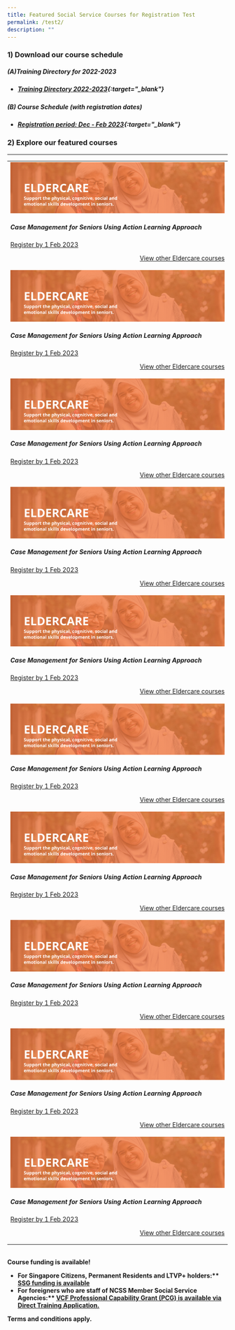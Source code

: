 ```yaml
---
title: Featured Social Service Courses for Registration Test
permalink: /test2/
description: ""
---
```

### 1) Download our course schedule

##### **(A)Training Directory for 2022-2023**
* ##### [Training Directory 2022-2023](/files/Files%20for%20Learners/FY22-Training-Directory-updated-1Sept22.pdf){:target="_blank"} 

##### **(B) Course Schedule (with registration dates)** <br>
* ##### [Registration period: Dec - Feb 2023](/files/Files%20for%20Learners/Monthly%20Featured%20Courses%20-%20Dec%20to%20Mar%202023.pdf){:target="_blank"}


### 2) Explore our featured courses

---

<table>
	<tr> <td><img alt="Caring and communicating with dementia and senior persons courses" src="/images/training/eldercare-v2.png"><h5>Case Management for Seniors Using Action Learning Approach</h5><a href="https://www.ssi.gov.sg/training/eldercare/">Register by 1 Feb 2023</a></p><p style="text-align: right;"><a href="https://www.ssi.gov.sg/training/eldercare/">View other Eldercare courses</a></td>
	<tr> <td><img alt="Caring and communicating with dementia and senior persons courses" src="/images/training/eldercare-v2.png"><h5>Case Management for Seniors Using Action Learning Approach</h5><a href="https://www.ssi.gov.sg/training/eldercare/">Register by 1 Feb 2023</a></p><p style="text-align: right;"><a href="https://www.ssi.gov.sg/training/eldercare/">View other Eldercare courses</a></td>
		<tr> <td><img alt="Caring and communicating with dementia and senior persons courses" src="/images/training/eldercare-v2.png"><h5>Case Management for Seniors Using Action Learning Approach</h5><a href="https://www.ssi.gov.sg/training/eldercare/">Register by 1 Feb 2023</a></p><p style="text-align: right;"><a href="https://www.ssi.gov.sg/training/eldercare/">View other Eldercare courses</a></td>
	<tr> <td><img alt="Caring and communicating with dementia and senior persons courses" src="/images/training/eldercare-v2.png"><h5>Case Management for Seniors Using Action Learning Approach</h5><a href="https://www.ssi.gov.sg/training/eldercare/">Register by 1 Feb 2023</a></p><p style="text-align: right;"><a href="https://www.ssi.gov.sg/training/eldercare/">View other Eldercare courses</a></td>
	<tr> <td><img alt="Caring and communicating with dementia and senior persons courses" src="/images/training/eldercare-v2.png"><h5>Case Management for Seniors Using Action Learning Approach</h5><a href="https://www.ssi.gov.sg/training/eldercare/">Register by 1 Feb 2023</a></p><p style="text-align: right;"><a href="https://www.ssi.gov.sg/training/eldercare/">View other Eldercare courses</a></td>
		<tr> <td><img alt="Caring and communicating with dementia and senior persons courses" src="/images/training/eldercare-v2.png"><h5>Case Management for Seniors Using Action Learning Approach</h5><a href="https://www.ssi.gov.sg/training/eldercare/">Register by 1 Feb 2023</a></p><p style="text-align: right;"><a href="https://www.ssi.gov.sg/training/eldercare/">View other Eldercare courses</a></td>
	<tr> <td><img alt="Caring and communicating with dementia and senior persons courses" src="/images/training/eldercare-v2.png"><h5>Case Management for Seniors Using Action Learning Approach</h5><a href="https://www.ssi.gov.sg/training/eldercare/">Register by 1 Feb 2023</a></p><p style="text-align: right;"><a href="https://www.ssi.gov.sg/training/eldercare/">View other Eldercare courses</a></td>
	<tr> <td><img alt="Caring and communicating with dementia and senior persons courses" src="/images/training/eldercare-v2.png"><h5>Case Management for Seniors Using Action Learning Approach</h5><a href="https://www.ssi.gov.sg/training/eldercare/">Register by 1 Feb 2023</a></p><p style="text-align: right;"><a href="https://www.ssi.gov.sg/training/eldercare/">View other Eldercare courses</a></td>
		<tr> <td><img alt="Caring and communicating with dementia and senior persons courses" src="/images/training/eldercare-v2.png"><h5>Case Management for Seniors Using Action Learning Approach</h5><a href="https://www.ssi.gov.sg/training/eldercare/">Register by 1 Feb 2023</a></p><p style="text-align: right;"><a href="https://www.ssi.gov.sg/training/eldercare/">View other Eldercare courses</a></td>
		<tr> <td><img alt="Caring and communicating with dementia and senior persons courses" src="/images/training/eldercare-v2.png"><h5>Case Management for Seniors Using Action Learning Approach</h5><a href="https://www.ssi.gov.sg/training/eldercare/">Register by 1 Feb 2023</a></p><p style="text-align: right;"><a href="https://www.ssi.gov.sg/training/eldercare/">View other Eldercare courses</a></td>
	</table>
	


					
<br><b>Course funding is available!<p><b>

</b></p><ul><b>
	<li>For Singapore Citizens, Permanent Residents and LTVP+ holders:** <a href="">SSG funding is available</a><a>
		</a></li><li><a>For foreigners who are staff of NCSS Member Social Service Agencies:** </a><a href="https://www.ncss.gov.sg/grants-search/detail-page/VCFProfessionalCapabilityGrant-LocalTraining">VCF Professional Capability Grant (PCG) is available via Direct Training Application.</a><a></a></li></b></ul><b><a>

<p>Terms and conditions apply.</p><p></p></a></b></b>